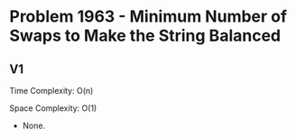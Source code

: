 # Problem 1963 - Minimum Number of Swaps to Make the String Balanced

## V1

Time Complexity: O(n)

Space Complexity: O(1)

- None.

